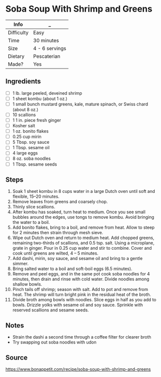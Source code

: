 # Soba Soup With Shrimp and Greens

Info       | _
-----------|-
Difficulty | Easy
Time       | 30 minutes
Size       | 4 - 6 servings
Dietary    | Pescaterian
Made?      | Yes

## Ingredients
- [ ] 1 lb. large peeled, deveined shrimp
- [ ] 1 sheet kombu (about 1 oz.)
- [ ] 1 small bunch mustard greens, kale, mature spinach, or Swiss chard (about 8 oz.)
- [ ] 10 scallions
- [ ] 1 1 in. piece fresh ginger
- [ ] Kosher salt
- [ ] 1 oz. bonito flakes
- [ ] 0.25 cup mirin
- [ ] 5 Tbsp. soy sauce
- [ ] 1 Tbsp. sesame oil
- [ ] 4 large eggs
- [ ] 8 oz. soba noodles
- [ ] 1 Tbsp. sesame seeds

## Steps
1. Soak 1 sheet kombu in 8 cups water in a large Dutch oven until soft and flexible, 15–20 minutes.
2. Remove leaves from greens and coarsely chop.
3. Thinly slice scallions.
4. After kombu has soaked, turn heat to medium. Once you see small bubbles around the edges, use tongs to remove kombu. Avoid bringing the water to a boil.
5. Add bonito flakes, bring to a boil, and remove from heat. Allow to steep for 2 minutes then strain through mesh sieve.
6. Wipe out Dutch oven and return to medium heat. Add chopped greens, remaining two-thirds of scallions, and 0.5 tsp. salt. Using a microplane, grate in ginger. Pour in 0.25 cup water and stir to combine. Cover and cook until greens are wilted, 4 – 5 minutes.
7. Add dashi, mirin, soy sauce, and sesame oil and bring to a gentle simmer.
8. Bring salted water to a boil and soft-boil eggs (6.5 minutes).
9. Remove and peel eggs, and in the same pot cook soba noodles for 4 minutes, then drain and rinse with cold water. Divide noodles among shallow bowls.
10. Pinch tails off shrimp; season with salt. Add to pot and remove from heat. The shrimp will turn bright pink in the residual heat of the broth.
11. Divide broth among bowls with noodles. Slice eggs in half as you add to bowls. Drizzle yolks with sesame oil and soy sauce. Sprinkle with reserved scallions and sesame seeds.

## Notes
- Strain the dashi a second time through a coffee filter for clearer broth
- Try swapping out soba noodles with udon

## Source
https://www.bonappetit.com/recipe/soba-soup-with-shrimp-and-greens